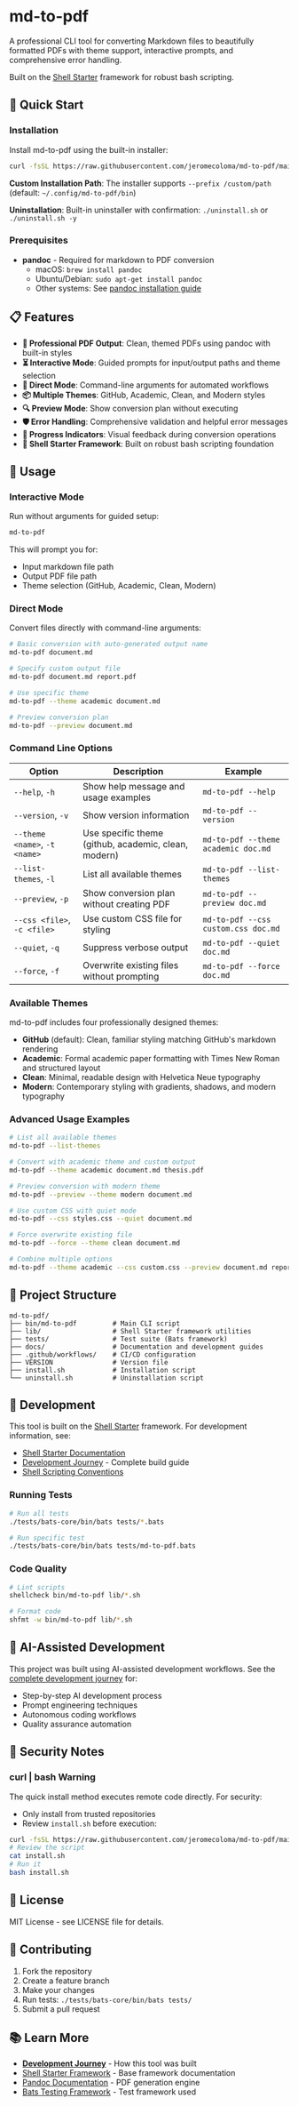 # md-to-pdf

A professional CLI tool for converting Markdown files to beautifully formatted PDFs with theme support, interactive prompts, and comprehensive error handling.

Built on the [Shell Starter](https://github.com/jeromecoloma/shell-starter) framework for robust bash scripting.

## 🚀 Quick Start

### Installation

Install md-to-pdf using the built-in installer:

```bash
curl -fsSL https://raw.githubusercontent.com/jeromecoloma/md-to-pdf/main/install.sh | bash
```

**Custom Installation Path**: The installer supports `--prefix /custom/path` (default: `~/.config/md-to-pdf/bin`)

**Uninstallation**: Built-in uninstaller with confirmation: `./uninstall.sh` or `./uninstall.sh -y`

### Prerequisites

- **pandoc** - Required for markdown to PDF conversion
  - macOS: `brew install pandoc`
  - Ubuntu/Debian: `sudo apt-get install pandoc`
  - Other systems: See [pandoc installation guide](https://pandoc.org/installing.html)

## 📋 Features

- **🎨 Professional PDF Output**: Clean, themed PDFs using pandoc with built-in styles
- **⏳ Interactive Mode**: Guided prompts for input/output paths and theme selection
- **🔧 Direct Mode**: Command-line arguments for automated workflows
- **📦 Multiple Themes**: GitHub, Academic, Clean, and Modern styles
- **🔍 Preview Mode**: Show conversion plan without executing
- **🛡️ Error Handling**: Comprehensive validation and helpful error messages
- **📝 Progress Indicators**: Visual feedback during conversion operations
- **🤖 Shell Starter Framework**: Built on robust bash scripting foundation

## 🎯 Usage

### Interactive Mode

Run without arguments for guided setup:

```bash
md-to-pdf
```

This will prompt you for:
- Input markdown file path
- Output PDF file path
- Theme selection (GitHub, Academic, Clean, Modern)

### Direct Mode

Convert files directly with command-line arguments:

```bash
# Basic conversion with auto-generated output name
md-to-pdf document.md

# Specify custom output file
md-to-pdf document.md report.pdf

# Use specific theme
md-to-pdf --theme academic document.md

# Preview conversion plan
md-to-pdf --preview document.md
```

### Command Line Options

| Option | Description | Example |
|--------|-------------|---------|
| `--help`, `-h` | Show help message and usage examples | `md-to-pdf --help` |
| `--version`, `-v` | Show version information | `md-to-pdf --version` |
| `--theme <name>`, `-t <name>` | Use specific theme (github, academic, clean, modern) | `md-to-pdf --theme academic doc.md` |
| `--list-themes`, `-l` | List all available themes | `md-to-pdf --list-themes` |
| `--preview`, `-p` | Show conversion plan without creating PDF | `md-to-pdf --preview doc.md` |
| `--css <file>`, `-c <file>` | Use custom CSS file for styling | `md-to-pdf --css custom.css doc.md` |
| `--quiet`, `-q` | Suppress verbose output | `md-to-pdf --quiet doc.md` |
| `--force`, `-f` | Overwrite existing files without prompting | `md-to-pdf --force doc.md` |

### Available Themes

md-to-pdf includes four professionally designed themes:

- **GitHub** (default): Clean, familiar styling matching GitHub's markdown rendering
- **Academic**: Formal academic paper formatting with Times New Roman and structured layout
- **Clean**: Minimal, readable design with Helvetica Neue typography
- **Modern**: Contemporary styling with gradients, shadows, and modern typography

### Advanced Usage Examples

```bash
# List all available themes
md-to-pdf --list-themes

# Convert with academic theme and custom output
md-to-pdf --theme academic document.md thesis.pdf

# Preview conversion with modern theme
md-to-pdf --preview --theme modern document.md

# Use custom CSS with quiet mode
md-to-pdf --css styles.css --quiet document.md

# Force overwrite existing file
md-to-pdf --force --theme clean document.md

# Combine multiple options
md-to-pdf --theme academic --css custom.css --preview document.md report.pdf
```

## 📂 Project Structure

```
md-to-pdf/
├── bin/md-to-pdf         # Main CLI script
├── lib/                  # Shell Starter framework utilities
├── tests/                # Test suite (Bats framework)
├── docs/                 # Documentation and development guides
├── .github/workflows/    # CI/CD configuration
├── VERSION               # Version file
├── install.sh            # Installation script
└── uninstall.sh          # Uninstallation script
```

## 🔧 Development

This tool is built on the [Shell Starter](https://github.com/jeromecoloma/shell-starter) framework. For development information, see:

- [Shell Starter Documentation](https://github.com/jeromecoloma/shell-starter)
- [Development Journey](https://github.com/jeromecoloma/shell-starter/blob/main/docs/journeys/ai-assisted/md-to-pdf.md) - Complete build guide
- [Shell Scripting Conventions](https://github.com/jeromecoloma/shell-starter/blob/main/docs/conventions.md)

### Running Tests

```bash
# Run all tests
./tests/bats-core/bin/bats tests/*.bats

# Run specific test
./tests/bats-core/bin/bats tests/md-to-pdf.bats
```

### Code Quality

```bash
# Lint scripts
shellcheck bin/md-to-pdf lib/*.sh

# Format code
shfmt -w bin/md-to-pdf lib/*.sh
```

## 🤖 AI-Assisted Development

This project was built using AI-assisted development workflows. See the [complete development journey](https://github.com/jeromecoloma/shell-starter/blob/main/docs/journeys/ai-assisted/md-to-pdf.md) for:

- Step-by-step AI development process
- Prompt engineering techniques
- Autonomous coding workflows
- Quality assurance automation

## 🔐 Security Notes

### curl | bash Warning

The quick install method executes remote code directly. For security:

- Only install from trusted repositories
- Review `install.sh` before execution:

```bash
curl -fsSL https://raw.githubusercontent.com/jeromecoloma/md-to-pdf/main/install.sh > install.sh
# Review the script
cat install.sh
# Run it
bash install.sh
```

## 📄 License

MIT License - see LICENSE file for details.

## 🤝 Contributing

1. Fork the repository
2. Create a feature branch
3. Make your changes
4. Run tests: `./tests/bats-core/bin/bats tests/`
5. Submit a pull request

## 📚 Learn More

- **[Development Journey](https://github.com/jeromecoloma/shell-starter/blob/main/docs/journeys/ai-assisted/md-to-pdf.md)** - How this tool was built
- [Shell Starter Framework](https://github.com/jeromecoloma/shell-starter) - Base framework documentation
- [Pandoc Documentation](https://pandoc.org/) - PDF generation engine
- [Bats Testing Framework](https://github.com/bats-core/bats-core) - Test framework used